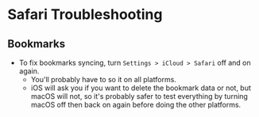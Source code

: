 # Safari Troubleshooting

## Bookmarks

- To fix bookmarks syncing, turn `Settings > iCloud > Safari` off and on again.
    - You'll probably have to so it on all platforms.
    - iOS will ask you if you want to delete the bookmark data or not, but macOS will not, so it's probably safer to test everything by turning macOS off then back on again before doing the other platforms.